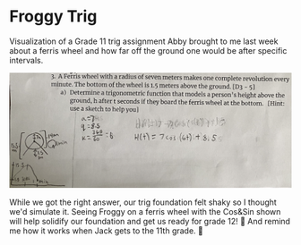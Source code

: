 # Froggy Trig

Visualization of a Grade 11 trig assignment Abby brought to me last week about a ferris wheel and how far off the ground one would be after specific intervals.

![Abby's math homework](ferris-wheel-math.png)

While we got the right answer, our trig foundation felt shaky so I thought we'd simulate it. Seeing Froggy on a ferris wheel with the Cos&Sin shown will help solidify our foundation and get us ready for grade 12! 🙌 And remind me how it works when Jack gets to the 11th grade. 🙂
